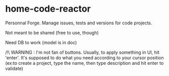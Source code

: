 # home-code-reactor
Personnal Forge. Manage issues, tests and versions for code projects.

Not meant to be shared (free to use, though)

Need DB to work (model is in doc)

/!\ WARNING : I'm not fan of buttons. Usually, to apply something in UI, hit 'enter'. It's supposed to do what you need according to your cursor position (ex:to create a project, type the name, then type description and hit enter to validate)